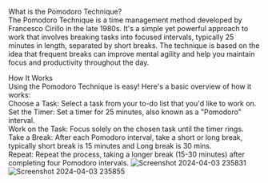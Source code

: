 
What is the Pomodoro Technique?  
The Pomodoro Technique is a time management method developed by Francesco Cirillo in the late 1980s. It's a simple yet powerful approach to work that involves breaking tasks into focused intervals, typically 25 minutes in length, separated by short breaks. The technique is based on the idea that frequent breaks can improve mental agility and help you maintain focus and productivity throughout the day.

How It Works  
Using the Pomodoro Technique is easy! Here's a basic overview of how it works:  
  Choose a Task: Select a task from your to-do list that you'd like to work on.   
  Set the Timer: Set a timer for 25 minutes, also known as a "Pomodoro" interval.  
  Work on the Task: Focus solely on the chosen task until the timer rings.  
  Take a Break: After each Pomodoro interval, take a short or long break, typically short break is 15 minutes and Long break is 30 mins.  
  Repeat: Repeat the process, taking a longer break (15-30 minutes) after completing four Pomodoro intervals.
![Screenshot 2024-04-03 235831](https://github.com/Jaya-Aditya-Vignesh/Pomodoro_Timer/assets/155290978/0f0ce2bd-2611-4ed6-aedc-25f1b08b2cad)![Screenshot 2024-04-03 235855](https://github.com/Jaya-Aditya-Vignesh/Pomodoro_Timer/assets/155290978/6a9ae7a9-235c-44b6-a5fc-f6d7c4ee389f)


